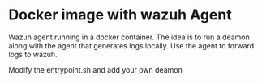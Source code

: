 # Docker image with wazuh Agent

Wazuh agent running in a docker container.  The idea is to run a deamon along with the agent that generates logs locally.  Use the
agent to forward logs to wazuh.

Modify the entrypoint.sh and add your own deamon
